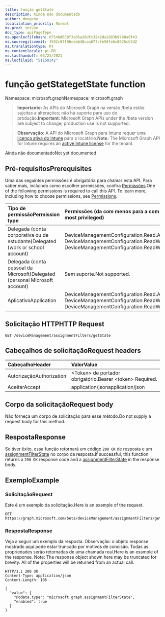 ```yaml
---
title: função getState
description: Ainda não documentado
author: dougeby
localization_priority: Normal
ms.prod: intune
doc_type: apiPageType
ms.openlocfilehash: 0754bd658f3a05a20dfc3242da2083b9780a0f43
ms.sourcegitcommit: f592c9ff96ceeb40caa67fcfe90fe6c8525cb7d2
ms.translationtype: MT
ms.contentlocale: pt-BR
ms.lasthandoff: 03/23/2021
ms.locfileid: "51159342"
---
```

# <a name="getstate-function"></a><span data-ttu-id="c90a4-103">função getState</span><span class="sxs-lookup"><span data-stu-id="c90a4-103">getState function</span></span>

<span data-ttu-id="c90a4-104">Namespace: microsoft.graph</span><span class="sxs-lookup"><span data-stu-id="c90a4-104">Namespace: microsoft.graph</span></span>

> <span data-ttu-id="c90a4-105">**Importante:** As APIs do Microsoft Graph na versão /beta estão sujeitas a alterações; não há suporte para uso de produção.</span><span class="sxs-lookup"><span data-stu-id="c90a4-105">**Important:** Microsoft Graph APIs under the /beta version are subject to change; production use is not supported.</span></span>

> <span data-ttu-id="c90a4-106">**Observação:** A API do Microsoft Graph para Intune requer uma [licença ativa do Intune](https://go.microsoft.com/fwlink/?linkid=839381) para o locatário.</span><span class="sxs-lookup"><span data-stu-id="c90a4-106">**Note:** The Microsoft Graph API for Intune requires an [active Intune license](https://go.microsoft.com/fwlink/?linkid=839381) for the tenant.</span></span>

<span data-ttu-id="c90a4-107">Ainda não documentado</span><span class="sxs-lookup"><span data-stu-id="c90a4-107">Not yet documented</span></span>

## <a name="prerequisites"></a><span data-ttu-id="c90a4-108">Pré-requisitos</span><span class="sxs-lookup"><span data-stu-id="c90a4-108">Prerequisites</span></span>
<span data-ttu-id="c90a4-p101">Uma das seguintes permissões é obrigatória para chamar esta API. Para saber mais, incluindo como escolher permissões, confira [Permissões](/graph/permissions-reference).</span><span class="sxs-lookup"><span data-stu-id="c90a4-p101">One of the following permissions is required to call this API. To learn more, including how to choose permissions, see [Permissions](/graph/permissions-reference).</span></span>

|<span data-ttu-id="c90a4-111">Tipo de permissão</span><span class="sxs-lookup"><span data-stu-id="c90a4-111">Permission type</span></span>|<span data-ttu-id="c90a4-112">Permissões (da com menos para a com mais privilégios)</span><span class="sxs-lookup"><span data-stu-id="c90a4-112">Permissions (from least to most privileged)</span></span>|
|:---|:---|
|<span data-ttu-id="c90a4-113">Delegada (conta corporativa ou de estudante)</span><span class="sxs-lookup"><span data-stu-id="c90a4-113">Delegated (work or school account)</span></span>|<span data-ttu-id="c90a4-114">DeviceManagementConfiguration.Read.All, DeviceManagementConfiguration.ReadWrite.All</span><span class="sxs-lookup"><span data-stu-id="c90a4-114">DeviceManagementConfiguration.Read.All, DeviceManagementConfiguration.ReadWrite.All</span></span>|
|<span data-ttu-id="c90a4-115">Delegada (conta pessoal da Microsoft)</span><span class="sxs-lookup"><span data-stu-id="c90a4-115">Delegated (personal Microsoft account)</span></span>|<span data-ttu-id="c90a4-116">Sem suporte.</span><span class="sxs-lookup"><span data-stu-id="c90a4-116">Not supported.</span></span>|
|<span data-ttu-id="c90a4-117">Aplicativo</span><span class="sxs-lookup"><span data-stu-id="c90a4-117">Application</span></span>|<span data-ttu-id="c90a4-118">DeviceManagementConfiguration.Read.All, DeviceManagementConfiguration.ReadWrite.All</span><span class="sxs-lookup"><span data-stu-id="c90a4-118">DeviceManagementConfiguration.Read.All, DeviceManagementConfiguration.ReadWrite.All</span></span>|

## <a name="http-request"></a><span data-ttu-id="c90a4-119">Solicitação HTTP</span><span class="sxs-lookup"><span data-stu-id="c90a4-119">HTTP Request</span></span>
<!-- {
  "blockType": "ignored"
}
-->
``` http
GET /deviceManagement/assignmentFilters/getState
```

## <a name="request-headers"></a><span data-ttu-id="c90a4-120">Cabeçalhos de solicitação</span><span class="sxs-lookup"><span data-stu-id="c90a4-120">Request headers</span></span>
|<span data-ttu-id="c90a4-121">Cabeçalho</span><span class="sxs-lookup"><span data-stu-id="c90a4-121">Header</span></span>|<span data-ttu-id="c90a4-122">Valor</span><span class="sxs-lookup"><span data-stu-id="c90a4-122">Value</span></span>|
|:---|:---|
|<span data-ttu-id="c90a4-123">Autorização</span><span class="sxs-lookup"><span data-stu-id="c90a4-123">Authorization</span></span>|<span data-ttu-id="c90a4-124">&lt;Token&gt; de portador obrigatório.</span><span class="sxs-lookup"><span data-stu-id="c90a4-124">Bearer &lt;token&gt; Required.</span></span>|
|<span data-ttu-id="c90a4-125">Aceitar</span><span class="sxs-lookup"><span data-stu-id="c90a4-125">Accept</span></span>|<span data-ttu-id="c90a4-126">application/json</span><span class="sxs-lookup"><span data-stu-id="c90a4-126">application/json</span></span>|

## <a name="request-body"></a><span data-ttu-id="c90a4-127">Corpo da solicitação</span><span class="sxs-lookup"><span data-stu-id="c90a4-127">Request body</span></span>
<span data-ttu-id="c90a4-128">Não forneça um corpo de solicitação para esse método.</span><span class="sxs-lookup"><span data-stu-id="c90a4-128">Do not supply a request body for this method.</span></span>

## <a name="response"></a><span data-ttu-id="c90a4-129">Resposta</span><span class="sxs-lookup"><span data-stu-id="c90a4-129">Response</span></span>
<span data-ttu-id="c90a4-130">Se tiver êxito, essa função retornará um código `200 OK` de resposta e um [assignmentFilterState](../resources/intune-policyset-assignmentfilterstate.md) no corpo da resposta.</span><span class="sxs-lookup"><span data-stu-id="c90a4-130">If successful, this function returns a `200 OK` response code and a [assignmentFilterState](../resources/intune-policyset-assignmentfilterstate.md) in the response body.</span></span>

## <a name="example"></a><span data-ttu-id="c90a4-131">Exemplo</span><span class="sxs-lookup"><span data-stu-id="c90a4-131">Example</span></span>

### <a name="request"></a><span data-ttu-id="c90a4-132">Solicitação</span><span class="sxs-lookup"><span data-stu-id="c90a4-132">Request</span></span>
<span data-ttu-id="c90a4-133">Este é um exemplo da solicitação.</span><span class="sxs-lookup"><span data-stu-id="c90a4-133">Here is an example of the request.</span></span>
``` http
GET https://graph.microsoft.com/beta/deviceManagement/assignmentFilters/getState
```

### <a name="response"></a><span data-ttu-id="c90a4-134">Resposta</span><span class="sxs-lookup"><span data-stu-id="c90a4-134">Response</span></span>
<span data-ttu-id="c90a4-p102">Veja a seguir um exemplo da resposta. Observação: o objeto response mostrado aqui pode estar truncado por motivos de concisão. Todas as propriedades serão retornadas de uma chamada real.</span><span class="sxs-lookup"><span data-stu-id="c90a4-p102">Here is an example of the response. Note: The response object shown here may be truncated for brevity. All of the properties will be returned from an actual call.</span></span>
``` http
HTTP/1.1 200 OK
Content-Type: application/json
Content-Length: 105

{
  "value": {
    "@odata.type": "microsoft.graph.assignmentFilterState",
    "enabled": true
  }
}
```




